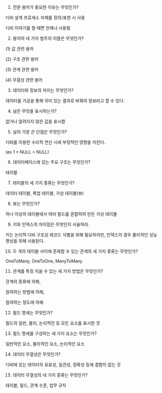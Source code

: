 1. 전문 용어가 중요한 이유는 무엇인가?

디비 설계 프로세스 자체를 정의/표현 시 사용

디비 이야기를 할 때면 언제나 사용됨



2. 용어의 네 가지 범주의 이름은 무엇인가?

(1) 값 관련 용어

(2) 구조 관련 용어

(3) 관계 관련 용어

(4) 무결성 관련 용어



3. 데이터와 정보의 차이는 무엇인가?

데이터를 가공을 통해 의미 있는 결과로 바꿔야 정보라고 할 수 있다.



4. 널은 무엇을 표시하는가?

없거나 알려지지 않은 값을 표시함



5. 널의 가장 큰 단점은 무엇인가?

디비를 이용한 수리적 연산 시에 부정적인 영향을 끼친다. 

(ex 1 * NULL = NULL)



6. 데이터베이스에 있는 주요 구조는 무엇인가?

테이블



7. 테이블의 세 가지 종류는 무엇인가?

데이터 테이블, 룩업 테이블, 가상 테이블(뷰)



8. 뷰는 무엇인가?

하나 이상의 테이블에서 여러 필드를 혼합하여 만든 가상 테이블



9. 키와 인덱스의 차이점은 무엇인지 서술하라.

키는 논리적 디비 구조상 레코드 식별을 위해 필요하지만, 인덱스의 경우 물리적인 성능 향상을 위해 사용된다.



10. 두 개의 테이블 사이에 존재할 수 있는 관계의 세 가지 종류는 무엇인가?

OneToMany, OneToOne, ManyToMany



11. 관계를 특정 지을 수 있는 세 가지 방법은 무엇인가?

관계의 종류에 의해, 

참여하는 방법에 의해, 

참여하는 정도에 의해



12. 필드 명세는 무엇인가?

필드의 일반, 물리, 논리적인 등 모든 요소를 표시한 것



13. 필드 명세를 구성하는 세 가지 요소는 무엇인가?

일반적인 요소, 물리적인 요소, 논리적인 요소



14. 데이터 무결성은 무엇인가?

디비에 있는 데이터의 유효성, 일관성, 정확성 등에 결함이 없는 것



15. 데이터 무결성의 네 가지 종류는 무엇인가?

테이블, 필드, 관계 수준, 업무 규칙
